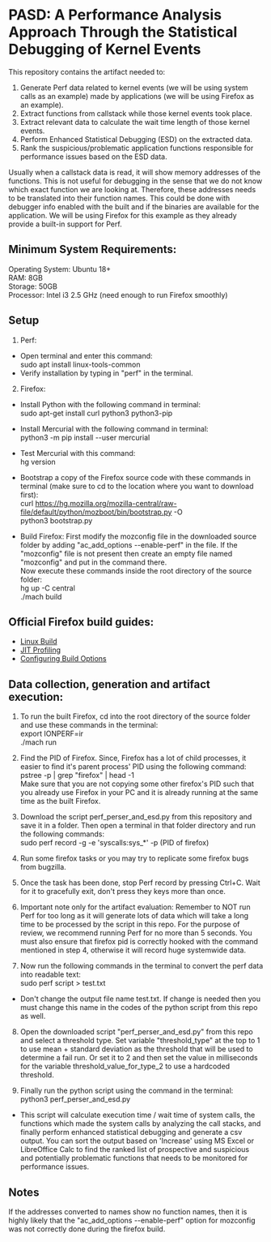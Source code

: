 # PASD: A Performance Analysis Approach Through the Statistical Debugging of Kernel Events

This repository contains the artifact needed to:
1. Generate Perf data related to kernel events (we will be using system calls as an example) made by applications (we will be using Firefox as an example).
2. Extract functions from callstack while those kernel events took place.
3. Extract relevant data to calculate the wait time length of those kernel events.
4. Perform Enhanced Statistical Debugging (ESD) on the extracted data.
5. Rank the suspicious/problematic application functions responsible for performance issues based on the ESD data.

Usually when a callstack data is read, it will show memory addresses of the functions. This is not useful for debugging in the sense that we do not know which exact function we are looking at. Therefore, these addresses needs to be translated into their function names. This could be done with debugger info enabled with the built and if the binaries are available for the application. We will be using Firefox for this example as they already provide a built-in support for Perf.

## Minimum System Requirements:

Operating System: Ubuntu 18+\
RAM: 8GB\
Storage: 50GB\
Processor: Intel i3 2.5 GHz (need enough to run Firefox smoothly)

## Setup

1. Perf:
- Open terminal and enter this command:\
  sudo apt install linux-tools-common
- Verify installation by typing in "perf" in the terminal.

2. Firefox:
- Install Python with the following command in terminal:\
  sudo apt-get install curl python3 python3-pip
  
- Install Mercurial with the following command in terminal:\
  python3 -m pip install --user mercurial
  
- Test Mercurial with this command:\
  hg version
- Bootstrap a copy of the Firefox source code with these commands in terminal (make sure to cd to the location where you want to download first):\
  curl https://hg.mozilla.org/mozilla-central/raw-file/default/python/mozboot/bin/bootstrap.py -O\
  python3 bootstrap.py
  
- Build Firefox:
  First modify the mozconfig file in the downloaded source folder by adding "ac_add_options --enable-perf" in the file. If the "mozconfig" file is not present then create an empty file named "mozconfig" and put in the command there.\
  Now execute these commands inside the root directory of the source folder:\
  hg up -C central\
  ./mach build

## Official Firefox build guides:

- [Linux Build](https://firefox-source-docs.mozilla.org/setup/linux_build.html)
- [JIT Profiling](https://firefox-source-docs.mozilla.org/performance/jit_profiling_with_perf.html)
- [Configuring Build Options](https://firefox-source-docs.mozilla.org/setup/configuring_build_options.html)

## Data collection, generation and artifact execution:

1. To run the built Firefox, cd into the root directory of the source folder and use these commands in the terminal:\
  export IONPERF=ir\
  ./mach run

2. Find the PID of Firefox. Since, Firefox has a lot of child processes, it easier to find it's parent process' PID using the following command:\
   pstree -p | grep "firefox" | head -1\
   Make sure that you are not copying some other firefox's PID such that you already use Firefox in your PC and it is already running at the same time as the built Firefox.

4. Download the script perf_perser_and_esd.py from this repository and save it in a folder. Then open a terminal in that folder directory and run the following commands:\
  sudo perf record -g -e 'syscalls:sys_*' -p (PID of firefox)

5. Run some firefox tasks or you may try to replicate some firefox bugs from bugzilla.

6. Once the task has been done, stop Perf record by pressing Ctrl+C. Wait for it to gracefully exit, don't press they keys more than once.
   
7. Important note only for the artifact evaluation: Remember to NOT run Perf for too long as it will generate lots of data which will take a long time to be processed by the script in this repo. For the purpose of review, we recommend running Perf for no more than 5 seconds. You must also ensure that firefox pid is correctly hooked with the command mentioned in step 4, otherwise it will record huge systemwide data.

9. Now run the following commands in the terminal to convert the perf data into readable text:\
   sudo perf script > test.txt
- Don't change the output file name test.txt. If change is needed then you must change this name in the codes of the python script from this repo as well.

8. Open the downloaded script "perf_perser_and_esd.py" from this repo and select a threshold type. Set variable "threshold_type" at the top to 1 to use mean + standard deviation as the threshold that will be used to determine a fail run. Or set it to 2 and then set the value in milliseconds for the variable threshold_value_for_type_2 to use a hardcoded threshold.

9. Finally run the python script using the command in the terminal:\
  python3 perf_perser_and_esd.py
- This script will calculate execution time / wait time of system calls, the functions which made the system calls by analyzing the call stacks, and finally perform enhanced statistical debugging and generate a csv output. You can sort the output based on 'Increase' using MS Excel or LibreOffice Calc to find the ranked list of prospective and suspicious and potentially problematic functions that needs to be monitored for performance issues.

## Notes
If the addresses converted to names show no function names, then it is highly likely that the "ac_add_options --enable-perf" option for mozconfig was not correctly done during the firefox build.
